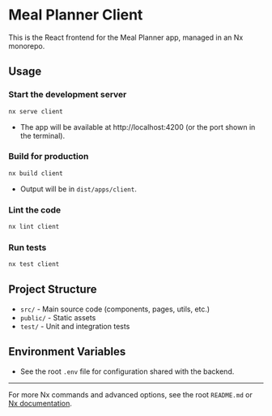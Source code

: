 # Meal Planner Client

This is the React frontend for the Meal Planner app, managed in an Nx monorepo.

## Usage

### Start the development server
```bash
nx serve client
```
- The app will be available at http://localhost:4200 (or the port shown in the terminal).

### Build for production
```bash
nx build client
```
- Output will be in `dist/apps/client`.

### Lint the code
```bash
nx lint client
```

### Run tests
```bash
nx test client
```

## Project Structure
- `src/` - Main source code (components, pages, utils, etc.)
- `public/` - Static assets
- `test/` - Unit and integration tests

## Environment Variables
- See the root `.env` file for configuration shared with the backend.

---
For more Nx commands and advanced options, see the root `README.md` or [Nx documentation](https://nx.dev).
